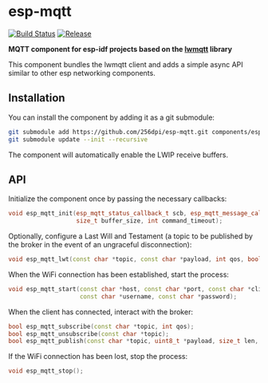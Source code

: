 # esp-mqtt

[![Build Status](https://travis-ci.org/256dpi/esp-mqtt.svg?branch=master)](https://travis-ci.org/256dpi/esp-mqtt)
[![Release](https://img.shields.io/github/release/256dpi/esp-mqtt.svg)](https://github.com/256dpi/esp-mqtt/releases)

**MQTT component for esp-idf projects based on the [lwmqtt](https://github.com/256dpi/lwmqtt) library**

This component bundles the lwmqtt client and adds a simple async API similar to other esp networking components.

## Installation

You can install the component by adding it as a git submodule:

```bash
git submodule add https://github.com/256dpi/esp-mqtt.git components/esp-mqtt
git submodule update --init --recursive
```

The component will automatically enable the LWIP receive buffers. 

## API

Initialize the component once by passing the necessary callbacks:

```c++
void esp_mqtt_init(esp_mqtt_status_callback_t scb, esp_mqtt_message_callback_t mcb,
                   size_t buffer_size, int command_timeout);
```

Optionally, configure a Last Will and Testament (a topic to be published by the broker in the event of an ungraceful disconnection):

```c++
void esp_mqtt_lwt(const char *topic, const char *payload, int qos, bool retained);
```

When the WiFi connection has been established, start the process:

```c++
void esp_mqtt_start(const char *host, const char *port, const char *client_id,
                    const char *username, const char *password);
```

When the client has connected, interact with the broker:

```c++
bool esp_mqtt_subscribe(const char *topic, int qos);
bool esp_mqtt_unsubscribe(const char *topic);
bool esp_mqtt_publish(const char *topic, uint8_t *payload, size_t len, int qos, bool retained);
```

If the WiFi connection has been lost, stop the process:

```c++
void esp_mqtt_stop();
```
